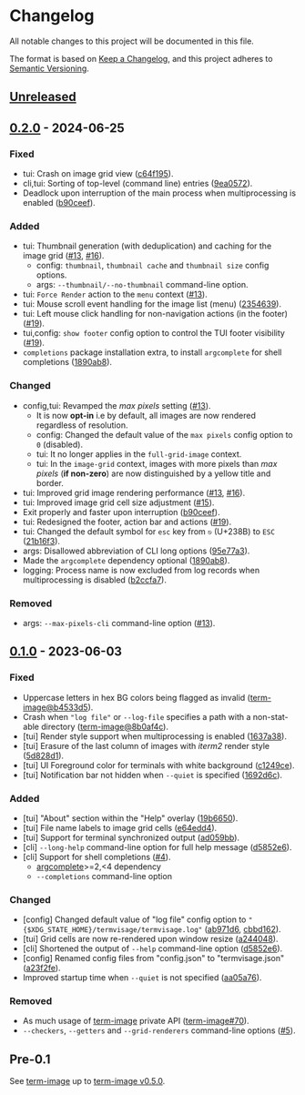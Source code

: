 # Changelog
All notable changes to this project will be documented in this file.

The format is based on [Keep a Changelog](https://keepachangelog.com/en/1.0.0/),
and this project adheres to [Semantic Versioning](https://semver.org/spec/v2.0.0.html).


## [Unreleased]


## [0.2.0] - 2024-06-25
### Fixed
- tui: Crash on image grid view ([c64f195]).
- cli,tui: Sorting of top-level (command line) entries ([9ea0572]).
- Deadlock upon interruption of the main process when multiprocessing is enabled ([b90ceef]).

### Added
- tui: Thumbnail generation (with deduplication) and caching for the image grid ([#13], [#16]).
  - config: `thumbnail`, `thumbnail cache` and `thumbnail size` config options.
  - args: `--thumbnail/--no-thumbnail` command-line option.
- tui: `Force Render` action to the `menu` context ([#13]).
- tui: Mouse scroll event handling for the image list (menu) ([2354639]).
- tui: Left mouse click handling for non-navigation actions (in the footer) ([#19]).
- tui,config: `show footer` config option to control the TUI footer visibility ([#19]).
- `completions` package installation extra, to install `argcomplete` for shell completions ([1890ab8]).

### Changed
- config,tui: Revamped the *max pixels* setting ([#13]).
  - It is now **opt-in** i.e by default, all images are now rendered regardless of resolution.
  - config: Changed the default value of the `max pixels` config option to `0` (disabled).
  - tui: It no longer applies in the `full-grid-image` context.
  - tui: In the `image-grid` context, images with more pixels than *max pixels* (**if non-zero**) are now distinguished by a yellow title and border.
- tui: Improved grid image rendering performance ([#13], [#16]).
- tui: Improved image grid cell size adjustment ([#15]).
- Exit properly and faster upon interruption ([b90ceef]).
- tui: Redesigned the footer, action bar and actions ([#19]).
- tui: Changed the default symbol for `esc` key from `⎋` (U+238B) to `ESC` ([21b16f3]).
- args: Disallowed abbreviation of CLI long options ([95e77a3]).
- Made the `argcomplete` dependency optional ([1890ab8]).
- logging: Process name is now excluded from log records when multiprocessing is disabled ([b2ccfa7]).

### Removed
- args: `--max-pixels-cli` command-line option ([#13]).

[#13]: https://github.com/AnonymouX47/termvisage/pull/13
[#15]: https://github.com/AnonymouX47/termvisage/pull/15
[#16]: https://github.com/AnonymouX47/termvisage/pull/16
[#19]: https://github.com/AnonymouX47/termvisage/pull/19
[c64f195]: https://github.com/AnonymouX47/termvisage/commit/c64f195a79557fdf5a9323db907a5716a12d6440
[9ea0572]: https://github.com/AnonymouX47/termvisage/commit/9ea0572e6db35984a4ae0af1691edfd179e5d393
[b90ceef]: https://github.com/AnonymouX47/termvisage/commit/b90ceefdd35a23eacb0e7199ea018776e79d7a14
[2354639]: https://github.com/AnonymouX47/termvisage/commit/235463981bad139ae93eeeec1079449d7d40dacf
[21b16f3]: https://github.com/AnonymouX47/termvisage/commit/21b16f3278b912765fb80d729a1f197b82517b9f
[95e77a3]: https://github.com/AnonymouX47/termvisage/commit/95e77a37881565c551dc75697544a4f97fc55b27
[1890ab8]: https://github.com/AnonymouX47/termvisage/commit/1890ab839e36d6fcc55dc1a19c3d1b02b25a7851
[b2ccfa7]: https://github.com/AnonymouX47/termvisage/commit/b2ccfa76f99f4bb9b7ec4aeab05b516286d60991


## [0.1.0] - 2023-06-03
### Fixed
- Uppercase letters in hex BG colors being flagged as invalid ([term-image@b4533d5]).
- Crash when `"log file"` or `--log-file` specifies a path with a non-stat-able directory ([term-image@8b0af4c]).
- [tui] Render style support when multiprocessing is enabled ([1637a38]).
- [tui] Erasure of the last column of images with *iterm2* render style ([5d828d1]).
- [tui] UI Foreground color for terminals with white background ([c1249ce]).
- [tui] Notification bar not hidden when `--quiet` is specified ([1692d6c]).

### Added
- [tui] "About" section within the "Help" overlay ([19b6650]).
- [tui] File name labels to image grid cells ([e64edd4]).
- [tui] Support for terminal synchronized output ([ad059bb]).
- [cli] `--long-help` command-line option for full help message ([d5852e6]).
- [cli] Support for shell completions ([#4]).
  - [argcomplete](https://github.com/kislyuk/argcomplete)>=2,<4 dependency
  - `--completions` command-line option

### Changed
- [config] Changed default value of "log file" config option to `"{$XDG_STATE_HOME}/termvisage/termvisage.log"` ([ab971d6], [cbbd162]).
- [tui] Grid cells are now re-rendered upon window resize ([a244048]).
- [cli] Shortened the output of `--help` command-line option ([d5852e6]).
- [config] Renamed config files from "config.json" to "termvisage.json" ([a23f2fe]).
- Improved startup time when `--quiet` is not specified ([aa05a76]).

### Removed
- As much usage of [term-image] private API ([term-image#70]).
- `--checkers`, `--getters` and `--grid-renderers` command-line options ([#5]).

[term-image#70]: https://github.com/AnonymouX47/term-image/pull/70
[#4]: https://github.com/AnonymouX47/termvisage/pull/4
[#5]: https://github.com/AnonymouX47/termvisage/pull/5
[term-image@b4533d5]: https://github.com/AnonymouX47/term-image/commit/b4533d5697d41fe0742c2ac895077da3b8d889dc
[term-image@8b0af4c]: https://github.com/AnonymouX47/term-image/pull/70/commits/8b0af4cd76c96187b95237e7bcd74ab5b16b2c82
[1637a38]: https://github.com/AnonymouX47/termvisage/commit/1637a388affef84735805ac105b995cb2f25c005
[19b6650]: https://github.com/AnonymouX47/termvisage/commit/19b66509666ae3860d07ff76bbd6c0b7be5663d4
[5d828d1]: https://github.com/AnonymouX47/termvisage/commit/5d828d1d1d3d2436c9b7802712cb42af05bc8be4
[c1249ce]: https://github.com/AnonymouX47/termvisage/commit/c1249ceb78272c33e347a4a48d786a71e2306f02
[e64edd4]: https://github.com/AnonymouX47/termvisage/commit/e64edd4017f98733a2d53d627b7481b5a209937b
[ad059bb]: https://github.com/AnonymouX47/termvisage/commit/ad059bbddc072ad641c4e7d524d2cb1edbf54dce
[ab971d6]: https://github.com/AnonymouX47/termvisage/commit/ab971d6766fe5fa260f9963fbffbca48e10b4d37
[1692d6c]: https://github.com/AnonymouX47/termvisage/commit/1692d6cf453ebeb9629713aaf85b231c4492b9a0
[a244048]: https://github.com/AnonymouX47/termvisage/commit/a2440484b36621138cda853cdcce9faf0ac569e1
[d5852e6]: https://github.com/AnonymouX47/termvisage/commit/d5852e6e5db48d34bc0ea119c54b510924501318
[a23f2fe]: https://github.com/AnonymouX47/termvisage/commit/a23f2fe5d7e2d53d1847dc2bcf2552718c22e7fd
[aa05a76]: https://github.com/AnonymouX47/termvisage/commit/aa05a76c7fff0ad79d9e0ee72e00cef88396163e
[cbbd162]: https://github.com/AnonymouX47/termvisage/commit/cbbd16227eef8a0aefafae908dc8de615f218750


## Pre-0.1
See [term-image] up to [term-image v0.5.0].


[term-image v0.5.0]: https://github.com/AnonymouX47/term-image/blob/main/CHANGELOG.md#050---2023-01-09
[term-image]: https://github.com/AnonymouX47/term-image


[Unreleased]: https://github.com/AnonymouX47/termvisage/compare/v0.2.0...HEAD
[0.2.0]: https://github.com/AnonymouX47/termvisage/compare/v0.1.0...v0.2.0
[0.1.0]: https://github.com/AnonymouX47/termvisage/releases/tag/v0.1.0

